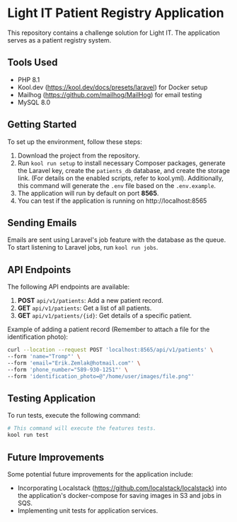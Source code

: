 # Light IT Patient Registry Application

This repository contains a challenge solution for Light IT. The application serves as a patient registry system.

## Tools Used

- PHP 8.1
- Kool.dev (https://kool.dev/docs/presets/laravel) for Docker setup
- Mailhog (https://github.com/mailhog/MailHog) for email testing
- MySQL 8.0

## Getting Started

To set up the environment, follow these steps:

1. Download the project from the repository.
2. Run `kool run setup` to install necessary Composer packages, generate the Laravel key, create the `patients_db` database, and create the storage link. (For details on the enabled scripts, refer to kool.yml). Additionally, this command will generate the `.env` file based on the `.env.example`.
3. The application will run by default on port **8565**.
4. You can test if the application is running on http://localhost:8565

## Sending Emails

Emails are sent using Laravel's job feature with the database as the queue. To start listening to Laravel jobs, run `kool run jobs`.

## API Endpoints

The following API endpoints are available:

1. **POST** `api/v1/patients`: Add a new patient record.
2. **GET** `api/v1/patients`: Get a list of all patients.
3. **GET** `api/v1/patients/{id}`: Get details of a specific patient.

Example of adding a patient record (Remember to attach a file for the identification photo):

```bash
curl --location --request POST 'localhost:8565/api/v1/patients' \
--form 'name="Tromp"' \
--form 'email="Erik.Zemlak@hotmail.com"' \
--form 'phone_number="589-930-1251"' \
--form 'identification_photo=@"/home/user/images/file.png"'
```

## Testing Application
To run tests, execute the following command:
```bash
# This command will execute the features tests.
kool run test
```

## Future Improvements
Some potential future improvements for the application include:

- Incorporating Localstack (https://github.com/localstack/localstack) into the application's 
docker-compose for saving images in S3 and jobs in SQS.
- Implementing unit tests for application services.





